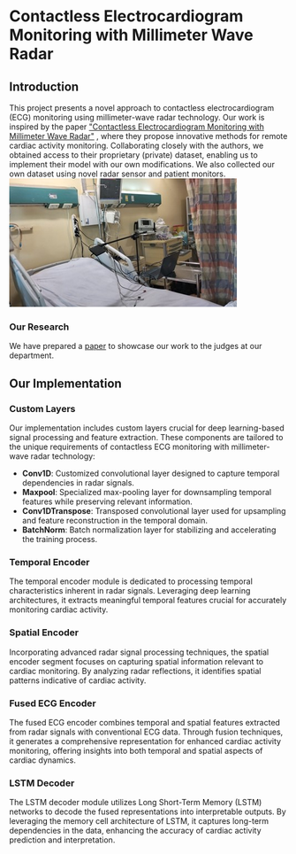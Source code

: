 # Contactless Electrocardiogram Monitoring with Millimeter Wave Radar

## Introduction

This project presents a novel approach to contactless electrocardiogram (ECG) monitoring using millimeter-wave radar technology. Our work is inspired by the paper ["Contactless Electrocardiogram Monitoring with Millimeter Wave Radar"](https://ieeexplore.ieee.org/document/9919401) , where they propose innovative methods for remote cardiac activity monitoring. Collaborating closely with the authors, we obtained access to their proprietary (private) dataset, enabling us to implement their model with our own modifications. 
We also collected our own dataset using novel radar sensor and patient monitors.
![Dataset collection setup:](./Picture1.jpg)

### Our Research 
 We have prepared a [paper](https://drive.google.com/file/d/1ai_N9FPzX8oqBSh6WalzD2S3FnrtnmHH/view?usp=sharing) to showcase our work to the judges at our department.

## Our Implementation
### Custom Layers

Our implementation includes custom layers crucial for deep learning-based signal processing and feature extraction. These components are tailored to the unique requirements of contactless ECG monitoring with millimeter-wave radar technology:

- **Conv1D**: Customized convolutional layer designed to capture temporal dependencies in radar signals.
- **Maxpool**: Specialized max-pooling layer for downsampling temporal features while preserving relevant information.
- **Conv1DTranspose**: Transposed convolutional layer used for upsampling and feature reconstruction in the temporal domain.
- **BatchNorm**: Batch normalization layer for stabilizing and accelerating the training process.

### Temporal Encoder

The temporal encoder module is dedicated to processing temporal characteristics inherent in radar signals. Leveraging deep learning architectures, it extracts meaningful temporal features crucial for accurately monitoring cardiac activity.

### Spatial Encoder

Incorporating advanced radar signal processing techniques, the spatial encoder segment focuses on capturing spatial information relevant to cardiac monitoring. By analyzing radar reflections, it identifies spatial patterns indicative of cardiac activity.

### Fused ECG Encoder

The fused ECG encoder combines temporal and spatial features extracted from radar signals with conventional ECG data. Through fusion techniques, it generates a comprehensive representation for enhanced cardiac activity monitoring, offering insights into both temporal and spatial aspects of cardiac dynamics.

### LSTM Decoder

The LSTM decoder module utilizes Long Short-Term Memory (LSTM) networks to decode the fused representations into interpretable outputs. By leveraging the memory cell architecture of LSTM, it captures long-term dependencies in the data, enhancing the accuracy of cardiac activity prediction and interpretation.

